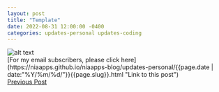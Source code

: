 ```yaml
---
layout: post
title: "Template"
date: 2022-08-31 12:00:00 -0400
categories: updates-personal updates-coding
---
```

<div class="thumbnail">
  <img id="" src="https://niaapps.github.io/images/image-name.jpg" alt="alt text">
  </div>
<!-- HTML Meta Tags -->
<meta name="description" content="Short description">

<!-- Facebook Meta Tags -->
<meta property="og:url" content="https://niaapps.github.io/niaapps-blog/updates-personal/2023/05/08/Affirmation-Writing.html">
<meta property="og:type" content="https://niaapps.github.io/">
<meta property="og:title" content="your title here">
<meta property="og:description" content="Short description">
<meta property="og:image" content="https://niaapps.github.io/images/image-name.jpg">

<!-- Twitter Meta Tags -->
<meta name="twitter:card" content="summary_large_image">
<meta name="twitter:site" content="@niawillie" />
<meta property="twitter:url" content="url for this post">
<meta name="twitter:title" content="your title here">
<meta name="twitter:description" content="Short description">
<meta name="twitter:image" content="https://niaapps.github.io/images/image-name.jpg">


<!-- Need to copy/paste to each post: Don't forget to change updates-personal or updates-coding-->
<div class="feed" markdown="1">
 [For my email subscribers, please click here](https://niaapps.github.io/niaapps-blog/updates-personal/{{page.date | date:"%Y/%m/%d/"}}{{page.slug}}.html "Link to this post")
</div>


<!-- Buttons for Blog post update prev with last post regularly don't forget date and title-->
<div class="button-post">
   <a href="https://niaapps.github.io/niaapps-blog/updates-personal/2024/02/28/BHM.html" class="post-button" id="button-nxt">Previous Post</a>
    <!-- <a href="" class="post-button" id="button-nxt">Next Post</a> -->
  </div>
